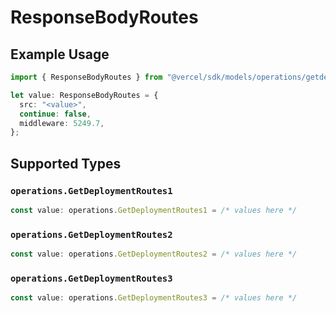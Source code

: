 # ResponseBodyRoutes

## Example Usage

```typescript
import { ResponseBodyRoutes } from "@vercel/sdk/models/operations/getdeployment.js";

let value: ResponseBodyRoutes = {
  src: "<value>",
  continue: false,
  middleware: 5249.7,
};
```

## Supported Types

### `operations.GetDeploymentRoutes1`

```typescript
const value: operations.GetDeploymentRoutes1 = /* values here */
```

### `operations.GetDeploymentRoutes2`

```typescript
const value: operations.GetDeploymentRoutes2 = /* values here */
```

### `operations.GetDeploymentRoutes3`

```typescript
const value: operations.GetDeploymentRoutes3 = /* values here */
```

